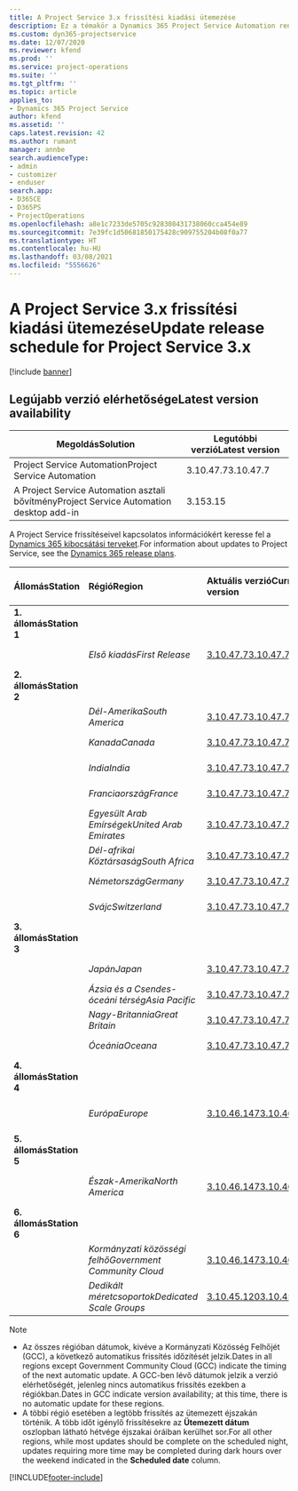```yaml
---
title: A Project Service 3.x frissítési kiadási ütemezése
description: Ez a témakör a Dynamics 365 Project Service Automation rendelkezésre álló és következő kiadásairól tartalmaz információkat.
ms.custom: dyn365-projectservice
ms.date: 12/07/2020
ms.reviewer: kfend
ms.prod: ''
ms.service: project-operations
ms.suite: ''
ms.tgt_pltfrm: ''
ms.topic: article
applies_to:
- Dynamics 365 Project Service
author: kfend
ms.assetid: ''
caps.latest.revision: 42
ms.author: rumant
manager: annbe
search.audienceType:
- admin
- customizer
- enduser
search.app:
- D365CE
- D365PS
- ProjectOperations
ms.openlocfilehash: a8e1c7233de5705c928308431738060cca454e89
ms.sourcegitcommit: 7e39fc1d50681850175428c909755204b08f0a77
ms.translationtype: HT
ms.contentlocale: hu-HU
ms.lasthandoff: 03/08/2021
ms.locfileid: "5556626"
---
```

# <a name="update-release-schedule-for-project-service-3x"></a><span data-ttu-id="236ae-103">A Project Service 3.x frissítési kiadási ütemezése</span><span class="sxs-lookup"><span data-stu-id="236ae-103">Update release schedule for Project Service 3.x</span></span>

[!include [banner](../includes/psa-now-project-operations.md)]

## <a name="latest-version-availability"></a><span data-ttu-id="236ae-104">Legújabb verzió elérhetősége</span><span class="sxs-lookup"><span data-stu-id="236ae-104">Latest version availability</span></span>

| <span data-ttu-id="236ae-105">Megoldás</span><span class="sxs-lookup"><span data-stu-id="236ae-105">Solution</span></span>  | <span data-ttu-id="236ae-106">Legutóbbi verzió</span><span class="sxs-lookup"><span data-stu-id="236ae-106">Latest version</span></span> |
|-------|----|
| <span data-ttu-id="236ae-107">Project Service Automation</span><span class="sxs-lookup"><span data-stu-id="236ae-107">Project Service Automation</span></span>    | <span data-ttu-id="236ae-108">3.10.47.7</span><span class="sxs-lookup"><span data-stu-id="236ae-108">3.10.47.7</span></span> |
| <span data-ttu-id="236ae-109">A Project Service Automation asztali bővítmény</span><span class="sxs-lookup"><span data-stu-id="236ae-109">Project Service Automation desktop add-in</span></span>                | <span data-ttu-id="236ae-110">3.15</span><span class="sxs-lookup"><span data-stu-id="236ae-110">3.15</span></span>          |

<span data-ttu-id="236ae-111">A Project Service frissítéseivel kapcsolatos információkért keresse fel a [Dynamics 365 kibocsátási terveket](https://docs.microsoft.com/dynamics365/release-plans/).</span><span class="sxs-lookup"><span data-stu-id="236ae-111">For information about updates to Project Service, see the [Dynamics 365 release plans](https://docs.microsoft.com/dynamics365/release-plans/).</span></span> 

| <span data-ttu-id="236ae-112">Állomás</span><span class="sxs-lookup"><span data-stu-id="236ae-112">Station</span></span>  | <span data-ttu-id="236ae-113">Régió</span><span class="sxs-lookup"><span data-stu-id="236ae-113">Region</span></span> | <span data-ttu-id="236ae-114">Aktuális verzió</span><span class="sxs-lookup"><span data-stu-id="236ae-114">Current version</span></span> | <span data-ttu-id="236ae-115">Következő verzió</span><span class="sxs-lookup"><span data-stu-id="236ae-115">Next version</span></span> |  <span data-ttu-id="236ae-116">Ütemezett dátum</span><span class="sxs-lookup"><span data-stu-id="236ae-116">Scheduled date</span></span>
| :---   | :---   | :---   | :---   |:---   |         
|<span data-ttu-id="236ae-117"><strong>1. állomás</strong></span><span class="sxs-lookup"><span data-stu-id="236ae-117"><strong>Station 1</strong></span></span> | |  |  | |
| | <span data-ttu-id="236ae-118"><i>Első kiadás</i></span><span class="sxs-lookup"><span data-stu-id="236ae-118"><i>First Release</i></span></span> | [<span data-ttu-id="236ae-119">3.10.47.7</span><span class="sxs-lookup"><span data-stu-id="236ae-119">3.10.47.7</span></span>](whats-new-ur-29.md) | <span data-ttu-id="236ae-120">Később eldöntendő</span><span class="sxs-lookup"><span data-stu-id="236ae-120">TBD</span></span> | <span data-ttu-id="236ae-121">2021. április 2.</span><span class="sxs-lookup"><span data-stu-id="236ae-121">April 2, 2021</span></span>
|<span data-ttu-id="236ae-122"><strong>2. állomás</strong></span><span class="sxs-lookup"><span data-stu-id="236ae-122"><strong>Station 2</strong></span></span> | |  |  | |
| | <span data-ttu-id="236ae-123"><i>Dél-Amerika</i></span><span class="sxs-lookup"><span data-stu-id="236ae-123"><i>South America</i></span></span> | [<span data-ttu-id="236ae-124">3.10.47.7</span><span class="sxs-lookup"><span data-stu-id="236ae-124">3.10.47.7</span></span>](whats-new-ur-29.md) | <span data-ttu-id="236ae-125">Később eldöntendő</span><span class="sxs-lookup"><span data-stu-id="236ae-125">TBD</span></span> | <span data-ttu-id="236ae-126">2021. április 2.</span><span class="sxs-lookup"><span data-stu-id="236ae-126">April 2, 2021</span></span>
| | <span data-ttu-id="236ae-127"><i>Kanada</i></span><span class="sxs-lookup"><span data-stu-id="236ae-127"><i>Canada</i></span></span> | [<span data-ttu-id="236ae-128">3.10.47.7</span><span class="sxs-lookup"><span data-stu-id="236ae-128">3.10.47.7</span></span>](whats-new-ur-29.md) | <span data-ttu-id="236ae-129">Később eldöntendő</span><span class="sxs-lookup"><span data-stu-id="236ae-129">TBD</span></span> | <span data-ttu-id="236ae-130">2021. április 2.</span><span class="sxs-lookup"><span data-stu-id="236ae-130">April 2, 2021</span></span>
| | <span data-ttu-id="236ae-131"><i>India</i></span><span class="sxs-lookup"><span data-stu-id="236ae-131"><i>India</i></span></span> | [<span data-ttu-id="236ae-132">3.10.47.7</span><span class="sxs-lookup"><span data-stu-id="236ae-132">3.10.47.7</span></span>](whats-new-ur-29.md) | <span data-ttu-id="236ae-133">Később eldöntendő</span><span class="sxs-lookup"><span data-stu-id="236ae-133">TBD</span></span> | <span data-ttu-id="236ae-134">2021. április 2.</span><span class="sxs-lookup"><span data-stu-id="236ae-134">April 2, 2021</span></span>
| | <span data-ttu-id="236ae-135"><i>Franciaország</i></span><span class="sxs-lookup"><span data-stu-id="236ae-135"><i>France</i></span></span> | [<span data-ttu-id="236ae-136">3.10.47.7</span><span class="sxs-lookup"><span data-stu-id="236ae-136">3.10.47.7</span></span>](whats-new-ur-29.md) | <span data-ttu-id="236ae-137">Később eldöntendő</span><span class="sxs-lookup"><span data-stu-id="236ae-137">TBD</span></span> | <span data-ttu-id="236ae-138">2021. április 2.</span><span class="sxs-lookup"><span data-stu-id="236ae-138">April 2, 2021</span></span>
| | <span data-ttu-id="236ae-139"><i>Egyesült Arab Emírségek</i></span><span class="sxs-lookup"><span data-stu-id="236ae-139"><i>United Arab Emirates</i></span></span> | [<span data-ttu-id="236ae-140">3.10.47.7</span><span class="sxs-lookup"><span data-stu-id="236ae-140">3.10.47.7</span></span>](whats-new-ur-29.md) | <span data-ttu-id="236ae-141">Később eldöntendő</span><span class="sxs-lookup"><span data-stu-id="236ae-141">TBD</span></span> | <span data-ttu-id="236ae-142">2021. április 2.</span><span class="sxs-lookup"><span data-stu-id="236ae-142">April 2, 2021</span></span>
| | <span data-ttu-id="236ae-143"><i>Dél-afrikai Köztársaság</i></span><span class="sxs-lookup"><span data-stu-id="236ae-143"><i>South Africa</i></span></span> | [<span data-ttu-id="236ae-144">3.10.47.7</span><span class="sxs-lookup"><span data-stu-id="236ae-144">3.10.47.7</span></span>](whats-new-ur-29.md) | <span data-ttu-id="236ae-145">Később eldöntendő</span><span class="sxs-lookup"><span data-stu-id="236ae-145">TBD</span></span> | <span data-ttu-id="236ae-146">2021. április 2.</span><span class="sxs-lookup"><span data-stu-id="236ae-146">April 2, 2021</span></span>
| | <span data-ttu-id="236ae-147"><i>Németország</i></span><span class="sxs-lookup"><span data-stu-id="236ae-147"><i>Germany</i></span></span> | [<span data-ttu-id="236ae-148">3.10.47.7</span><span class="sxs-lookup"><span data-stu-id="236ae-148">3.10.47.7</span></span>](whats-new-ur-29.md) | <span data-ttu-id="236ae-149">Később eldöntendő</span><span class="sxs-lookup"><span data-stu-id="236ae-149">TBD</span></span> | <span data-ttu-id="236ae-150">2021. április 2.</span><span class="sxs-lookup"><span data-stu-id="236ae-150">April 2, 2021</span></span>
| | <span data-ttu-id="236ae-151"><i>Svájc</i></span><span class="sxs-lookup"><span data-stu-id="236ae-151"><i>Switzerland</i></span></span> | [<span data-ttu-id="236ae-152">3.10.47.7</span><span class="sxs-lookup"><span data-stu-id="236ae-152">3.10.47.7</span></span>](whats-new-ur-29.md) | <span data-ttu-id="236ae-153">Később eldöntendő</span><span class="sxs-lookup"><span data-stu-id="236ae-153">TBD</span></span> | <span data-ttu-id="236ae-154">2021. április 2.</span><span class="sxs-lookup"><span data-stu-id="236ae-154">April 2, 2021</span></span>
|<span data-ttu-id="236ae-155"><strong>3. állomás</strong></span><span class="sxs-lookup"><span data-stu-id="236ae-155"><strong>Station 3</strong></span></span> | |  |  | |
| | <span data-ttu-id="236ae-156"><i>Japán</i></span><span class="sxs-lookup"><span data-stu-id="236ae-156"><i>Japan</i></span></span> | [<span data-ttu-id="236ae-157">3.10.47.7</span><span class="sxs-lookup"><span data-stu-id="236ae-157">3.10.47.7</span></span>](whats-new-ur-29.md) | <span data-ttu-id="236ae-158">Később eldöntendő</span><span class="sxs-lookup"><span data-stu-id="236ae-158">TBD</span></span> | <span data-ttu-id="236ae-159">2021. április 9.</span><span class="sxs-lookup"><span data-stu-id="236ae-159">April 9, 2021</span></span>
| | <span data-ttu-id="236ae-160"><i>Ázsia és a Csendes-óceáni térség</i></span><span class="sxs-lookup"><span data-stu-id="236ae-160"><i>Asia Pacific</i></span></span> | [<span data-ttu-id="236ae-161">3.10.47.7</span><span class="sxs-lookup"><span data-stu-id="236ae-161">3.10.47.7</span></span>](whats-new-ur-29.md) | <span data-ttu-id="236ae-162">Később eldöntendő</span><span class="sxs-lookup"><span data-stu-id="236ae-162">TBD</span></span> | <span data-ttu-id="236ae-163">2021. április 9.</span><span class="sxs-lookup"><span data-stu-id="236ae-163">April 9, 2021</span></span>
| | <span data-ttu-id="236ae-164"><i>Nagy-Britannia</i></span><span class="sxs-lookup"><span data-stu-id="236ae-164"><i>Great Britain</i></span></span> | [<span data-ttu-id="236ae-165">3.10.47.7</span><span class="sxs-lookup"><span data-stu-id="236ae-165">3.10.47.7</span></span>](whats-new-ur-29.md) | <span data-ttu-id="236ae-166">Később eldöntendő</span><span class="sxs-lookup"><span data-stu-id="236ae-166">TBD</span></span> | <span data-ttu-id="236ae-167">2021. április 9.</span><span class="sxs-lookup"><span data-stu-id="236ae-167">April 9, 2021</span></span>
| | <span data-ttu-id="236ae-168"><i>Óceánia</i></span><span class="sxs-lookup"><span data-stu-id="236ae-168"><i>Oceana</i></span></span> | [<span data-ttu-id="236ae-169">3.10.47.7</span><span class="sxs-lookup"><span data-stu-id="236ae-169">3.10.47.7</span></span>](whats-new-ur-29.md) | <span data-ttu-id="236ae-170">Később eldöntendő</span><span class="sxs-lookup"><span data-stu-id="236ae-170">TBD</span></span> | <span data-ttu-id="236ae-171">2021. április 9.</span><span class="sxs-lookup"><span data-stu-id="236ae-171">April 9, 2021</span></span>
|<span data-ttu-id="236ae-172"><strong>4. állomás</strong></span><span class="sxs-lookup"><span data-stu-id="236ae-172"><strong>Station 4</strong></span></span> | |  |  | |
| | <span data-ttu-id="236ae-173"><i>Európa</i></span><span class="sxs-lookup"><span data-stu-id="236ae-173"><i>Europe</i></span></span> | [<span data-ttu-id="236ae-174">3.10.46.147</span><span class="sxs-lookup"><span data-stu-id="236ae-174">3.10.46.147</span></span>](whats-new-ur-28-6.md) | [<span data-ttu-id="236ae-175">3.10.47.7</span><span class="sxs-lookup"><span data-stu-id="236ae-175">3.10.47.7</span></span>](whats-new-ur-29.md) | <span data-ttu-id="236ae-176">2021. március 12.</span><span class="sxs-lookup"><span data-stu-id="236ae-176">March 12, 2021</span></span>
|<span data-ttu-id="236ae-177"><strong>5. állomás</strong></span><span class="sxs-lookup"><span data-stu-id="236ae-177"><strong>Station 5</strong></span></span> | |  |  | |
| | <span data-ttu-id="236ae-178"><i>Észak-Amerika</i></span><span class="sxs-lookup"><span data-stu-id="236ae-178"><i>North America</i></span></span> | [<span data-ttu-id="236ae-179">3.10.46.147</span><span class="sxs-lookup"><span data-stu-id="236ae-179">3.10.46.147</span></span>](whats-new-ur-28-6.md) | [<span data-ttu-id="236ae-180">3.10.47.7</span><span class="sxs-lookup"><span data-stu-id="236ae-180">3.10.47.7</span></span>](whats-new-ur-29.md) | <span data-ttu-id="236ae-181">2021. március 19.</span><span class="sxs-lookup"><span data-stu-id="236ae-181">March 19, 2021</span></span>
|<span data-ttu-id="236ae-182"><strong>6. állomás</strong></span><span class="sxs-lookup"><span data-stu-id="236ae-182"><strong>Station 6</strong></span></span> | |  |  | |
| | <span data-ttu-id="236ae-183"><i>Kormányzati közösségi felhő</i></span><span class="sxs-lookup"><span data-stu-id="236ae-183"><i>Government Community Cloud</i></span></span> | [<span data-ttu-id="236ae-184">3.10.46.147</span><span class="sxs-lookup"><span data-stu-id="236ae-184">3.10.46.147</span></span>](whats-new-ur-28-6.md) | [<span data-ttu-id="236ae-185">3.10.47.7</span><span class="sxs-lookup"><span data-stu-id="236ae-185">3.10.47.7</span></span>](whats-new-ur-29.md) | <span data-ttu-id="236ae-186">2021. március 19.</span><span class="sxs-lookup"><span data-stu-id="236ae-186">March 19, 2021</span></span>
| | <span data-ttu-id="236ae-187"><i>Dedikált méretcsoportok</i></span><span class="sxs-lookup"><span data-stu-id="236ae-187"><i>Dedicated Scale Groups</i></span></span> | [<span data-ttu-id="236ae-188">3.10.45.120</span><span class="sxs-lookup"><span data-stu-id="236ae-188">3.10.45.120</span></span>](whats-new-ur-27-6.md) | [<span data-ttu-id="236ae-189">3.10.46.147</span><span class="sxs-lookup"><span data-stu-id="236ae-189">3.10.46.147</span></span>](whats-new-ur-28-6.md) | <span data-ttu-id="236ae-190">2021. március 05.</span><span class="sxs-lookup"><span data-stu-id="236ae-190">March 05, 2021</span></span>

>[!Note]
> - <span data-ttu-id="236ae-191">Az összes régióban dátumok, kivéve a Kormányzati Közösség Felhőjét (GCC), a következő automatikus frissítés időzítését jelzik.</span><span class="sxs-lookup"><span data-stu-id="236ae-191">Dates in all regions except Government Community Cloud (GCC) indicate the timing of the next automatic update.</span></span> <span data-ttu-id="236ae-192">A GCC-ben lévő dátumok jelzik a verzió elérhetőségét, jelenleg nincs automatikus frissítés ezekben a régiókban.</span><span class="sxs-lookup"><span data-stu-id="236ae-192">Dates in GCC indicate version availability; at this time, there is no automatic update for these regions.</span></span>
> - <span data-ttu-id="236ae-193">A többi régió esetében a legtöbb frissítés az ütemezett éjszakán történik. A több időt igénylő frissítésekre az **Ütemezett dátum** oszlopban látható hétvége éjszakai óráiban kerülhet sor.</span><span class="sxs-lookup"><span data-stu-id="236ae-193">For all other regions, while most updates should be complete on the scheduled night, updates requiring more time may be completed during dark hours over the weekend indicated in the **Scheduled date** column.</span></span>


[!INCLUDE[footer-include](../includes/footer-banner.md)]
